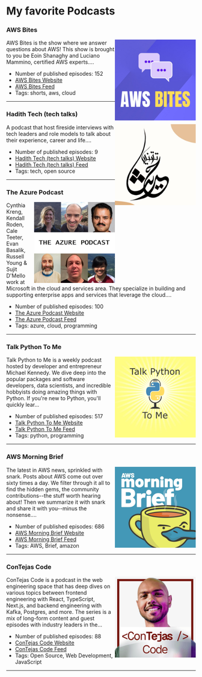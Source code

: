 # My favorite Podcasts



<h3 id="aws-bites">AWS Bites</h3>

<img align="right" width="215" height="215" src="./generated/images/aws-bites.jpg" />

AWS Bites is the show where we answer questions about AWS! This show is brought to you be Eoin Shanaghy and Luciano Mammino, certified AWS experts....

* Number of published episodes: 152
* [AWS Bites Website](https://awsbites.com)
* [AWS Bites Feed](https://anchor.fm/s/6a3312a0/podcast/rss)
* Tags: shorts, aws, cloud

----

<h3 id="hadith-tech-tech-talks">Hadith Tech (tech talks)</h3>

<img align="right" width="215" height="215" src="./generated/images/hadith-tech-tech-talks.jpg" />

A podcast that host fireside interviews with tech leaders and role models to talk about their experience, career and life....

* Number of published episodes: 9
* [Hadith Tech (tech talks) Website](https://podcasters.spotify.com/pod/show/hadith-tech-en)
* [Hadith Tech (tech talks) Feed](https://anchor.fm/s/72e08798/podcast/rss)
* Tags: tech, open source

----

<h3 id="the-azure-podcast">The Azure Podcast</h3>

<img align="right" width="215" height="215" src="./generated/images/the-azure-podcast.jpg" />

Cynthia Kreng, Kendall Roden, Cale Teeter, Evan Basalik, Russell Young & Sujit D'Mello work at Microsoft in the cloud and services area. They specialize in building and supporting enterprise apps and services that leverage the cloud....

* Number of published episodes: 100
* [The Azure Podcast Website](http://azpodcast.azurewebsites.net/)
* [The Azure Podcast Feed](http://feeds.feedburner.com/TheAzurePodcast)
* Tags: azure, cloud, programming

----

<h3 id="talk-python-to-me">Talk Python To Me</h3>

<img align="right" width="215" height="215" src="./generated/images/talk-python-to-me.jpg" />

Talk Python to Me is a weekly podcast hosted by developer and entrepreneur Michael Kennedy. We
            dive deep into the popular packages and software developers, data scientists, and incredible hobbyists doing
            amazing things with Python. If you're new to Python, you'll quickly lear...

* Number of published episodes: 517
* [Talk Python To Me Website](https://talkpython.fm/)
* [Talk Python To Me Feed](https://talkpython.fm/episodes/rss)
* Tags: python, programming

----

<h3 id="aws-morning-brief">AWS Morning Brief</h3>

<img align="right" width="215" height="215" src="./generated/images/aws-morning-brief.jpg" />

The latest in AWS news, sprinkled with snark. Posts about AWS come out over sixty times a day. We filter through it all to find the hidden gems, the community contributions--the stuff worth hearing about! Then we summarize it with snark and share it with you--minus the nonsense....

* Number of published episodes: 686
* [AWS Morning Brief Website](https://www.lastweekinaws.com)
* [AWS Morning Brief Feed](https://feeds.transistor.fm/aws-morning-brief)
* Tags: AWS, Brief, amazon

----

<h3 id="contejas-code">ConTejas Code</h3>

<img align="right" width="215" height="215" src="./generated/images/contejas-code.jpeg" />

ConTejas Code is a podcast in the web engineering space that has deep dives on various topics between frontend engineering with React, TypeScript, Next.js, and backend engineering with Kafka, Postgres, and more. The series is a mix of long-form content and guest episodes with industry leaders in the...

* Number of published episodes: 88
* [ConTejas Code Website](https://shows.acast.com/contejas-code)
* [ConTejas Code Feed](https://feeds.acast.com/public/shows/655148df2861630012a1d01b)
* Tags: Open Source, Web Development, JavaScript

----


